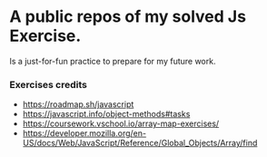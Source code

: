 # A public repos of my solved Js Exercise.
Is a just-for-fun practice to prepare for my future work.

### Exercises credits
* https://roadmap.sh/javascript
* https://javascript.info/object-methods#tasks
* https://coursework.vschool.io/array-map-exercises/
* https://developer.mozilla.org/en-US/docs/Web/JavaScript/Reference/Global_Objects/Array/find
